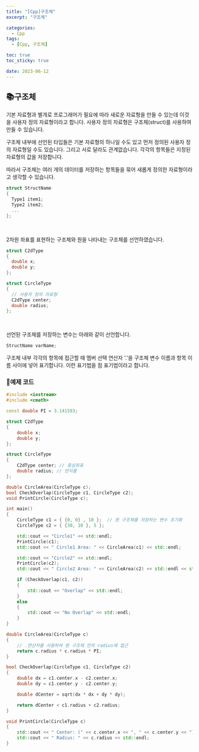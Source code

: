 ```yaml
---
title: "[Cpp]구조체"
excerpt: "구조체"

categories:
  - Cpp
tags:
  - [Cpp, 구조체]

toc: true
toc_sticky: true

date: 2023-06-12
---
```


## 📚구조체
기본 자료형과 별개로 프로그래머가 필요에 따라 새로운 자료형을 만들 수 있는데 이것을 사용자 정의 자료형이라고 합니다. 사용자 정의 자료형은 구조체(struct)를 사용하여 만들 수 있습니다.

구조체 내부에 선언된 타입들은 기본 자료형의 하나일 수도 있고 먼저 정의된 사용자 정의 자료형일 수도 있습니다. 그리고 서로 달라도 관계없습니다. 각각의 항목들은 지정된 자료형의 값을 저장합니다.

따라서 구조체는 여러 개의 데이터를 저장하는 항목들을 묶어 새롭게 정의한 자료형이라고 생각할 수 있습니다.

```cpp
struct StructName
{
  Type1 item1;
  Type2 item2;
  ...
};
```

<br>

2차원 좌표를 표현하는 구조체와 원을 나타내는 구조체를 선언하였습니다.

```cpp
struct C2dType
{
  double x;
  double y;
};
```

```cpp
struct CircleType
{
  // 사용자 정의 자료형
  C2dType center;
  double radius;
};
```

<br>

선언된 구조체를 저장하는 변수는 아래와 같이 선언합니다.

```cpp
StructName varName;
```

구조체 내부 각각의 항목에 접근할 때 멤버 선택 연산자 '.'을 구조체 변수 이름과 항목 이름 사이에 넣어 표기합니다. 이런 표기법을 점 표기법이라고 합니다.

### 📄예제 코드

```cpp
#include <iostream>
#include <cmath>

const double PI = 3.141593;

struct C2dType 
{
    double x;
    double y;
};

struct CircleType 
{
    C2dType center; // 중심좌표
    double radius; // 반지름
};

double CircleArea(CircleType c);
bool CheckOverlap(CircleType c1, CircleType c2);
void PrintCircle(CircleType c);

int main() 
{
    CircleType c1 = { {0, 0} , 10 };  // 원 구조체를 저장하는 변수 초기화
    CircleType c2 = { {30, 10 }, 5 };

    std::cout << "Circle1" << std::endl;
    PrintCircle(c1);
    std::cout << " Circle1 Area: " << CircleArea(c1) << std::endl;

    std::cout << "Circle2" << std::endl;
    PrintCircle(c2);
    std::cout << " Circle2 Area: " << CircleArea(c2) << std::endl << std::endl;

    if (CheckOverlap(c1, c2)) 
    {
        std::cout << "Overlap" << std::endl;
    } 
    else 
    {
        std::cout << "No Overlap" << std::endl;
    }
}

double CircleArea(CircleType c) 
{
    // .연산자를 사용하여 원 구조체 안의 radius에 접근
    return c.radius * c.radius * PI;
}

bool CheckOverlap(CircleType c1, CircleType c2) 
{
    double dx = c1.center.x - c2.center.x;
    double dy = c1.center.y - c2.center.y;

    double dCenter = sqrt(dx * dx + dy * dy);

    return dCenter < c1.radius + c2.radius;
}

void PrintCircle(CircleType c) 
{
    std::cout << " Center: (" << c.center.x << ", " << c.center.y << ")";
    std::cout << " Radius: " << c.radius << std::endl;
}
```

<br><br>